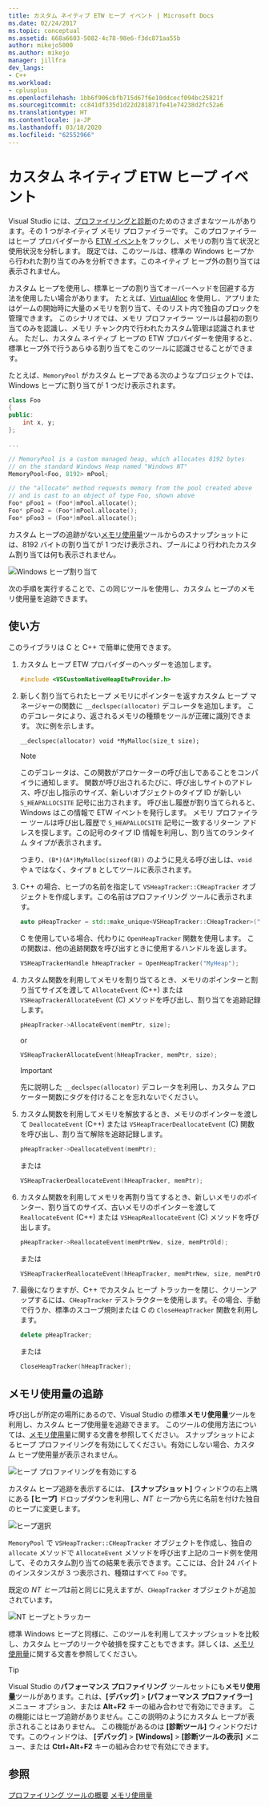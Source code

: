 ```yaml
---
title: カスタム ネイティブ ETW ヒープ イベント | Microsoft Docs
ms.date: 02/24/2017
ms.topic: conceptual
ms.assetid: 668a6603-5082-4c78-98e6-f3dc871aa55b
author: mikejo5000
ms.author: mikejo
manager: jillfra
dev_langs:
- C++
ms.workload:
- cplusplus
ms.openlocfilehash: 1bb6f906cbfb715d67f6e10ddcecf094bc25821f
ms.sourcegitcommit: cc841df335d1d22d281871fe41e74238d2fc52a6
ms.translationtype: HT
ms.contentlocale: ja-JP
ms.lasthandoff: 03/18/2020
ms.locfileid: "62552966"
---
```

# <a name="custom-native-etw-heap-events"></a>カスタム ネイティブ ETW ヒープ イベント

Visual Studio には、[プロファイリングと診断](../profiling/profiling-feature-tour.md)のためのさまざまなツールがあります。その 1 つがネイティブ メモリ プロファイラーです。  このプロファイラーはヒープ プロバイダーから [ETW イベント](/windows-hardware/drivers/devtest/event-tracing-for-windows--etw-)をフックし、メモリの割り当て状況と使用状況を分析します。  既定では、このツールは、標準の Windows ヒープから行われた割り当てのみを分析できます。このネイティブ ヒープ外の割り当ては表示されません。

カスタム ヒープを使用し、標準ヒープの割り当てオーバーヘッドを回避する方法を使用したい場合があります。  たとえば、[VirtualAlloc](/windows/desktop/api/memoryapi/nf-memoryapi-virtualalloc) を使用し、アプリまたはゲームの開始時に大量のメモリを割り当て、そのリスト内で独自のブロックを管理できます。  このシナリオでは、メモリ プロファイラー ツールは最初の割り当てのみを認識し、メモリ チャンク内で行われたカスタム管理は認識されません。  ただし、カスタム ネイティブ ヒープの ETW プロバイダーを使用すると、標準ヒープ外で行うあらゆる割り当てをこのツールに認識させることができます。

たとえば、`MemoryPool` がカスタム ヒープである次のようなプロジェクトでは、Windows ヒープに割り当てが 1 つだけ表示されます。

```cpp
class Foo
{
public:
    int x, y;
};

...

// MemoryPool is a custom managed heap, which allocates 8192 bytes
// on the standard Windows Heap named "Windows NT"
MemoryPool<Foo, 8192> mPool;

// the "allocate" method requests memory from the pool created above
// and is cast to an object of type Foo, shown above
Foo* pFoo1 = (Foo*)mPool.allocate();
Foo* pFoo2 = (Foo*)mPool.allocate();
Foo* pFoo3 = (Foo*)mPool.allocate();
```

カスタム ヒープの追跡がない[メモリ使用量](../profiling/memory-usage.md)ツールからのスナップショットには、8192 バイトの割り当てが 1 つだけ表示され、プールにより行われたカスタム割り当ては何も表示されません。

![Windows ヒープ割り当て](media/heap-example-windows-heap.png)

次の手順を実行することで、この同じツールを使用し、カスタム ヒープのメモリ使用量を追跡できます。

## <a name="how-to-use"></a>使い方

このライブラリは C と C++ で簡単に使用できます。

1. カスタム ヒープ ETW プロバイダーのヘッダーを追加します。

   ```cpp
   #include <VSCustomNativeHeapEtwProvider.h>
   ```

1. 新しく割り当てられたヒープ メモリにポインターを返すカスタム ヒープ マネージャーの関数に `__declspec(allocator)` デコレータを追加します。  このデコレータにより、返されるメモリの種類をツールが正確に識別できます。  次に例を示します。

   ```cpp
   __declspec(allocator) void *MyMalloc(size_t size);
   ```

   > [!NOTE]
   > このデコレータは、この関数がアロケーターの呼び出しであることをコンパイラに通知します。  関数が呼び出されるたびに、呼び出しサイトのアドレス、呼び出し指示のサイズ、新しいオブジェクトのタイプ ID が新しい `S_HEAPALLOCSITE` 記号に出力されます。  呼び出し履歴が割り当てられると、Windows はこの情報で ETW イベントを発行します。  メモリ プロファイラー ツールは呼び出し履歴で `S_HEAPALLOCSITE` 記号に一致するリターン アドレスを探します。この記号のタイプ ID 情報を利用し、割り当てのランタイム タイプが表示されます。
   >
   > つまり、`(B*)(A*)MyMalloc(sizeof(B))` のように見える呼び出しは、`void` や `A` ではなく、タイプ `B` としてツールに表示されます。

1. C++ の場合、ヒープの名前を指定して `VSHeapTracker::CHeapTracker` オブジェクトを作成します。この名前はプロファイリング ツールに表示されます。

   ```cpp
   auto pHeapTracker = std::make_unique<VSHeapTracker::CHeapTracker>("MyCustomHeap");
   ```

   C を使用している場合、代わりに `OpenHeapTracker` 関数を使用します。  この関数は、他の追跡関数を呼び出すときに使用するハンドルを返します。

   ```C
   VSHeapTrackerHandle hHeapTracker = OpenHeapTracker("MyHeap");
   ```

1. カスタム関数を利用してメモリを割り当てるとき、メモリのポインターと割り当てサイズを渡して `AllocateEvent` (C++) または `VSHeapTrackerAllocateEvent` (C) メソッドを呼び出し、割り当てを追跡記録します。

   ```cpp
   pHeapTracker->AllocateEvent(memPtr, size);
   ```

   or

   ```C
   VSHeapTrackerAllocateEvent(hHeapTracker, memPtr, size);
   ```

   > [!IMPORTANT]
   > 先に説明した `__declspec(allocator)` デコレータを利用し、カスタム アロケーター関数にタグを付けることを忘れないでください。

1. カスタム関数を利用してメモリを解放するとき、メモリのポインターを渡して `DeallocateEvent` (C++) または `VSHeapTracerDeallocateEvent` (C) 関数を呼び出し、割り当て解除を追跡記録します。

   ```cpp
   pHeapTracker->DeallocateEvent(memPtr);
   ```

   または

   ```C
   VSHeapTrackerDeallocateEvent(hHeapTracker, memPtr);
   ```

1. カスタム関数を利用してメモリを再割り当てするとき、新しいメモリのポインター、割り当てのサイズ、古いメモリのポインターを渡して `ReallocateEvent` (C++) または `VSHeapReallocateEvent` (C) メソッドを呼び出します。

   ```cpp
   pHeapTracker->ReallocateEvent(memPtrNew, size, memPtrOld);
   ```

   または

   ```C
   VSHeapTrackerReallocateEvent(hHeapTracker, memPtrNew, size, memPtrOld);
   ```

1. 最後になりますが、C++ でカスタム ヒープ トラッカーを閉じ、クリーンアップするには、`CHeapTracker` デストラクターを使用します。その場合、手動で行うか、標準のスコープ規則または C の `CloseHeapTracker` 関数を利用します。

   ```cpp
   delete pHeapTracker;
   ```

   または

   ```C
   CloseHeapTracker(hHeapTracker);
   ```

## <a name="track-memory-usage"></a>メモリ使用量の追跡
呼び出しが所定の場所にあるので、Visual Studio の標準**メモリ使用量**ツールを利用し、カスタム ヒープ使用量を追跡できます。  このツールの使用方法については、[メモリ使用量](../profiling/memory-usage.md)に関する文書を参照してください。 スナップショットによるヒープ プロファイリングを有効にしてください。有効にしない場合、カスタム ヒープ使用量が表示されません。

![ヒープ プロファイリングを有効にする](media/heap-enable-heap.png)

カスタム ヒープ追跡を表示するには、 **[スナップショット]** ウィンドウの右上隅にある **[ヒープ]** ドロップダウンを利用し、*NT ヒープ*から先に名前を付けた独自のヒープに変更します。

![ヒープ選択](media/heap-example-custom-heap.png)

`MemoryPool` で `VSHeapTracker::CHeapTracker` オブジェクトを作成し、独自の `allocate` メソッドで `AllocateEvent` メソッドを呼び出す上記のコード例を使用して、そのカスタム割り当ての結果を表示できます。ここには、合計 24 バイトのインスタンスが 3 つ表示され、種類はすべて `Foo` です。

既定の *NT ヒープ*は前と同じに見えますが、`CHeapTracker` オブジェクトが追加されています。

![NT ヒープとトラッカー](media/heap-example-windows-heap.png)

標準 Windows ヒープと同様に、このツールを利用してスナップショットを比較し、カスタム ヒープのリークや破損を探すこともできます。詳しくは、[メモリ使用量](../profiling/memory-usage.md)に関する文書を参照してください。

> [!TIP]
> Visual Studio の**パフォーマンス プロファイリング** ツールセットにも**メモリ使用量**ツールがあります。これは、**[デバッグ]** > **[パフォーマンス プロファイラー]** メニュー オプション、または **Alt**+**F2** キーの組み合わせで有効にできます。  この機能にはヒープ追跡がありません。ここの説明のようにカスタム ヒープが表示されることはありません。  この機能があるのは **[診断ツール]** ウィンドウだけです。このウィンドウは、 **[デバッグ]**  >  **[Windows]**  >  **[診断ツールの表示]** メニュー、または **Ctrl**+**Alt**+**F2** キーの組み合わせで有効にできます。

## <a name="see-also"></a>参照
[プロファイリング ツールの概要](../profiling/profiling-feature-tour.md)
[メモリ使用量](../profiling/memory-usage.md)

